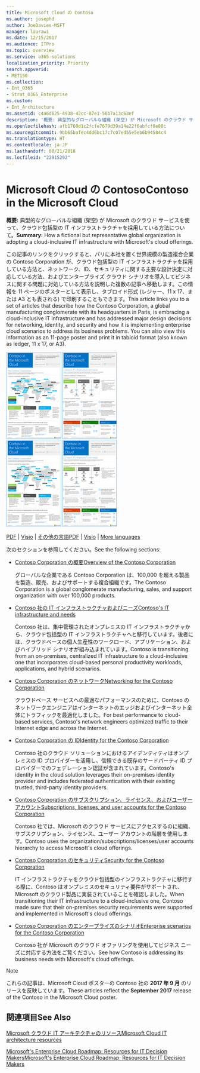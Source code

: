 ```yaml
---
title: Microsoft Cloud の Contoso
ms.author: josephd
author: JoeDavies-MSFT
manager: laurawi
ms.date: 12/15/2017
ms.audience: ITPro
ms.topic: overview
ms.service: o365-solutions
localization_priority: Priority
search.appverid:
- MET150
ms.collection:
- Ent_O365
- Strat_O365_Enterprise
ms.custom:
- Ent_Architecture
ms.assetid: c4a6d625-4938-42cc-87e1-56b7a13c63ef
description: '概要: 典型的なグローバルな組織 (架空) が Microsoft のクラウド サービスを使って、クラウド包括型の IT インフラストラクチャを採用している方法について。'
ms.openlocfilehash: afb1760d1c2fcfe7679d39a14e22f6abfcf0e80c
ms.sourcegitcommit: 9bb65bafec4dd6bc17c7c07ed55e5eb6b94584c4
ms.translationtype: HT
ms.contentlocale: ja-JP
ms.lasthandoff: 08/21/2018
ms.locfileid: "22915292"
---
```

# <a name="contoso-in-the-microsoft-cloud"></a><span data-ttu-id="22808-103">Microsoft Cloud の Contoso</span><span class="sxs-lookup"><span data-stu-id="22808-103">Contoso in the Microsoft Cloud</span></span>

 <span data-ttu-id="22808-104">**概要:** 典型的なグローバルな組織 (架空) が Microsoft のクラウド サービスを使って、クラウド包括型の IT インフラストラクチャを採用している方法について。</span><span class="sxs-lookup"><span data-stu-id="22808-104">**Summary:** How a fictional but representative global organization is adopting a cloud-inclusive IT infrastructure with Microsoft's cloud offerings.</span></span>
  
<span data-ttu-id="22808-p101">この記事のリンクをクリックすると、パリに本社を置く世界規模の製造複合企業の Contoso Corporation が、クラウド包括型の IT インフラストラクチャを採用している方法と、ネットワーク、ID、セキュリティに関する主要な設計決定に対応している方法、およびエンタープライズ クラウド シナリオを導入してビジネスに関する問題に対処している方法を説明した複数の記事へ移動します。この情報を 11 ページのポスターとして表示し、タブロイド形式 (レジャー、11 x 17、または A3 とも表される) で印刷することもできます。</span><span class="sxs-lookup"><span data-stu-id="22808-p101">This article links you to a set of articles that describe how the Contoso Corporation, a global manufacturing conglomerate with its headquarters in Paris, is embracing a cloud-inclusive IT infrastructure and has addressed major design decisions for networking, identity, and security and how it is implementing enterprise cloud scenarios to address its business problems. You can also view this information as an 11-page poster and print it in tabloid format (also known as ledger, 11 x 17, or A3).</span></span>
  
<span data-ttu-id="22808-107">[![Microsoft Cloud ポスターの Contoso のサムネイル画像。](media/Contoso-Poster/Thumbnail.png)](https://www.microsoft.com/download/details.aspx?id=54427)</span><span class="sxs-lookup"><span data-stu-id="22808-107">[![Thumb image of the Contoso in the Microsoft Cloud poster.](media/Contoso-Poster/Thumbnail.png)](https://www.microsoft.com/download/details.aspx?id=54427)</span></span>
  
<span data-ttu-id="22808-108">[PDF](https://go.microsoft.com/fwlink/p/?linkid=842085)  | [Visio](https://go.microsoft.com/fwlink/p/?linkid=842086)  | [その他の言語](https://www.microsoft.com/download/details.aspx?id=54427)</span><span class="sxs-lookup"><span data-stu-id="22808-108">[PDF](https://go.microsoft.com/fwlink/p/?linkid=842085)  | [Visio](https://go.microsoft.com/fwlink/p/?linkid=842086)  | [More languages](https://www.microsoft.com/download/details.aspx?id=54427)</span></span>
  
<span data-ttu-id="22808-109">次のセクションを参照してください。</span><span class="sxs-lookup"><span data-stu-id="22808-109">See the following sections:</span></span>
  
- [<span data-ttu-id="22808-110">Contoso Corporation の概要</span><span class="sxs-lookup"><span data-stu-id="22808-110">Overview of the Contoso Corporation</span></span>](overview-of-the-contoso-corporation.md)
    
    <span data-ttu-id="22808-111">グローバルな企業である Contoso Corporation は、100,000 を超える製品を製造、販売、およびサポートする複合組織です。</span><span class="sxs-lookup"><span data-stu-id="22808-111">The Contoso Corporation is a global conglomerate manufacturing, sales, and support organization with over 100,000 products.</span></span>
    
- [<span data-ttu-id="22808-112">Contoso 社の IT インフラストラクチャおよびニーズ</span><span class="sxs-lookup"><span data-stu-id="22808-112">Contoso's IT infrastructure and needs</span></span>](contoso-it-infrastructure-and-needs.md)
    
    <span data-ttu-id="22808-113">Contoso 社は、集中管理されたオンプレミスの IT インフラストラクチャから、クラウド包括型の IT インフラストラクチャへと移行しています。後者には、クラウドベースの個人生産性のワークロード、アプリケーション、およびハイブリッド シナリオが組み込まれています。</span><span class="sxs-lookup"><span data-stu-id="22808-113">Contoso is transitioning from an on-premises, centralized IT infrastructure to a cloud-inclusive one that incorporates cloud-based personal productivity workloads, applications, and hybrid scenarios.</span></span>
    
- [<span data-ttu-id="22808-114">Contoso Corporation のネットワーク</span><span class="sxs-lookup"><span data-stu-id="22808-114">Networking for the Contoso Corporation</span></span>](networking-for-the-contoso-corporation.md)
    
    <span data-ttu-id="22808-115">クラウドベース サービスへの最適なパフォーマンスのために、Contoso のネットワークエンジニアはインターネットのエッジおよびインターネット全体にトラフィックを最適化しました。</span><span class="sxs-lookup"><span data-stu-id="22808-115">For best performance to cloud-based services, Contoso's network engineers optimized traffic to their Internet edge and across the Internet.</span></span>
    
- [<span data-ttu-id="22808-116">Contoso Corporation の ID</span><span class="sxs-lookup"><span data-stu-id="22808-116">Identity for the Contoso Corporation</span></span>](identity-for-the-contoso-corporation.md)
    
    <span data-ttu-id="22808-117">Contoso 社のクラウド ソリューションにおけるアイデンティティはオンプレミスの ID プロバイダーを活用し、信頼できる既存のサードパーティ ID プロバイダーでのフェデレーション認証が含まれています。</span><span class="sxs-lookup"><span data-stu-id="22808-117">Contoso's identity in the cloud solution leverages their on-premises identity provider and includes federated authentication with their existing trusted, third-party identity providers.</span></span>
    
- [<span data-ttu-id="22808-118">Contoso Corporation のサブスクリプション、ライセンス、およびユーザー アカウント</span><span class="sxs-lookup"><span data-stu-id="22808-118">Subscriptions, licenses, and user accounts for the Contoso Corporation</span></span>](subscriptions-licenses-and-user-accounts-for-the-contoso-corporation.md)
    
    <span data-ttu-id="22808-119">Contoso 社では、Microsoft のクラウド サービスにアクセスするのに組織、サブスクリプション、ライセンス、ユーザー アカウントの階層を使用します。</span><span class="sxs-lookup"><span data-stu-id="22808-119">Contoso uses the organization/subscriptions/licenses/user accounts hierarchy to access Microsoft's cloud offerings.</span></span>
    
- [<span data-ttu-id="22808-120">Contoso Corporation のセキュリティ</span><span class="sxs-lookup"><span data-stu-id="22808-120">Security for the Contoso Corporation</span></span>](security-for-the-contoso-corporation.md)
    
    <span data-ttu-id="22808-121">IT インフラストラクチャをクラウド包括型のインフラストラクチャに移行する際に、Contoso はオンプレミスのセキュリティ要件がサポートされ、Microsoft のクラウド製品に実装されていることを確認しました。</span><span class="sxs-lookup"><span data-stu-id="22808-121">When transitioning their IT infrastructure to a cloud-inclusive one, Contoso made sure that their on-premises security requirements were supported and implemented in Microsoft's cloud offerings.</span></span>
    
- [<span data-ttu-id="22808-122">Contoso Corporation のエンタープライズのシナリオ</span><span class="sxs-lookup"><span data-stu-id="22808-122">Enterprise scenarios for the Contoso Corporation</span></span>](enterprise-scenarios-for-the-contoso-corporation.md)
    
    <span data-ttu-id="22808-123">Contoso 社が Microsoft のクラウド オファリングを使用してビジネス ニーズに対応する方法をご覧ください。</span><span class="sxs-lookup"><span data-stu-id="22808-123">See how Contoso is addressing its business needs with Microsoft's cloud offerings.</span></span>
    
> [!NOTE]
> <span data-ttu-id="22808-124">これらの記事は、Microsoft Cloud ポスターの Contoso 社の **2017 年 9 月** のリリースを反映しています。</span><span class="sxs-lookup"><span data-stu-id="22808-124">These articles reflect the **September 2017** release of the Contoso in the Microsoft Cloud poster.</span></span>
  
## <a name="see-also"></a><span data-ttu-id="22808-125">関連項目</span><span class="sxs-lookup"><span data-stu-id="22808-125">See Also</span></span>

[<span data-ttu-id="22808-126">Microsoft クラウド IT アーキテクチャのリソース</span><span class="sxs-lookup"><span data-stu-id="22808-126">Microsoft Cloud IT architecture resources</span></span>](microsoft-cloud-it-architecture-resources.md)

[<span data-ttu-id="22808-127">Microsoft's Enterprise Cloud Roadmap: Resources for IT Decision Makers</span><span class="sxs-lookup"><span data-stu-id="22808-127">Microsoft's Enterprise Cloud Roadmap: Resources for IT Decision Makers</span></span>](https://sway.com/FJ2xsyWtkJc2taRD)



